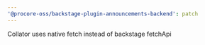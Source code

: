 ```yaml
---
'@procore-oss/backstage-plugin-announcements-backend': patch
---
```


Collator uses native fetch instead of backstage fetchApi
